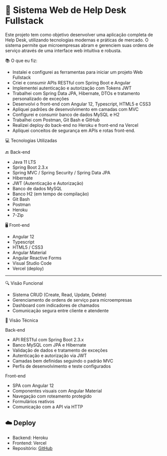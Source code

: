 # 🚀 Sistema Web de Help Desk Fullstack

Este projeto tem como objetivo desenvolver uma aplicação completa de Help Desk, utilizando tecnologias modernas e práticas de mercado. O sistema permite que microempresas abram e gerenciem suas ordens de serviço através de uma interface web intuitiva e robusta.

📚 O que eu fiz:

- Instalei e configurei as ferramentas para iniciar um projeto Web Fullstack
- Criei e consumir APIs RESTful com Spring Boot e Angular
- Implementei autenticação e autorização com Tokens JWT
- Trabalhei com Spring Data JPA, Hibernate, DTOs e tratamento personalizado de exceções
- Desenvolvi o front-end com Angular 12, Typescript, HTML5 e CSS3
- Apliquei padrões de desenvolvimento em camadas com MVC
- Configurei e consumir banco de dados MySQL e H2
- Trabalhei com Postman, Git Bash e GitHub
- Realizei deploy do back-end no Heroku e front-end na Vercel
- Apliquei conceitos de segurança em APIs e rotas front-end.

💻 Tecnologias Utilizadas

🔙 Back-end
- Java 11 LTS
- Spring Boot 2.3.x
- Spring MVC / Spring Security / Spring Data JPA
- Hibernate
- JWT (Autenticação e Autorização)
- Banco de dados MySQL
- Banco H2 (em tempo de compilação)
- Git Bash
- Postman
- Heroku
- 7-Zip

🖥️ Front-end
- Angular 12
- Typescript
- HTML5 / CSS3
- Angular Material
- Angular Reactive Forms
- Visual Studio Code
- Vercel (deploy)

---

🔍 Visão Funcional

- Sistema CRUD (Create, Read, Update, Delete)
- Gerenciamento de ordens de serviço para microempresas
- Dashboard com indicadores de chamados
- Comunicação segura entre cliente e atendente

📐 Visão Técnica

 Back-end
- API RESTful com Spring Boot 2.3.x
- Banco MySQL com JPA e Hibernate
- Validação de dados e tratamento de exceções
- Autenticação e autorização via JWT
- Camadas bem definidas seguindo o padrão MVC
- Perfis de desenvolvimento e teste configurados

 Front-end
- SPA com Angular 12
- Componentes visuais com Angular Material
- Navegação com roteamento protegido
- Formulários reativos
- Comunicação com a API via HTTP

## ☁️ Deploy

- Backend: Heroku
- Frontend: Vercel
- Repositório: [GitHub](https://github.com/saviorocha1313/workspace-spring-tool-suite-4-4.29.1.RELEASE\helpdesk)


